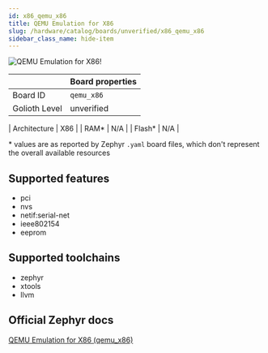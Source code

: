 ```yaml
---
id: x86_qemu_x86
title: QEMU Emulation for X86
slug: /hardware/catalog/boards/unverified/x86_qemu_x86
sidebar_class_name: hide-item
---
```


[//]: # (This is an auto-generated file, do not edit! Changes to it will be lost upon re-generation)

![QEMU Emulation for X86!](/img/boards/x86/qemu_x86.png "QEMU Emulation for X86")

|                | Board properties     |
| -------------  | -------------------- |
| Board ID       | `qemu_x86` |
| Golioth Level  | unverified       |

| Architecture   | X86 |
| RAM*           | N/A |
| Flash*         | N/A |

\* values are as reported by Zephyr `.yaml` board files, which don't represent the overall available resources



## Supported features

* pci
* nvs
* netif:serial-net
* ieee802154
* eeprom

## Supported toolchains

* zephyr
* xtools
* llvm

## Official Zephyr docs

[QEMU Emulation for X86 (qemu_x86)](https://docs.zephyrproject.org/latest/boards/x86/qemu_x86/doc/index.html)
